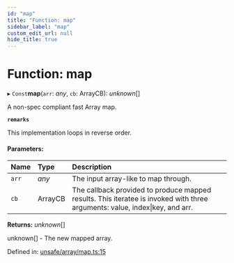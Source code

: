 ```yaml
---
id: "map"
title: "Function: map"
sidebar_label: "map"
custom_edit_url: null
hide_title: true
---
```


# Function: map

▸ `Const`**map**(`arr`: *any*, `cb`: ArrayCB): *unknown*[]

A non-spec compliant fast Array map.

**`remarks`** 

This implementation loops in reverse order.

#### Parameters:

Name | Type | Description |
:------ | :------ | :------ |
`arr` | *any* | The input array-like to map through.   |
`cb` | ArrayCB | The callback provided to produce mapped results. This iteratee is invoked with three arguments: value, index\|key, and arr.    |

**Returns:** *unknown*[]

unknown[] - The new mapped array.

Defined in: [unsafe/array/map.ts:15](https://github.com/kaihodev/hikidashi/blob/ee44aa9/src/unsafe/array/map.ts#L15)
